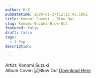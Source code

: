 ```yaml
---
author: ErZ
pubDatetime: 2024-01-27T12:15:43.100Z
title: Konomi Suzuki - Blow Out
slug: Konomi-Suzuki-Blow-Out
featured: false
draft: false
tags:
  - J-Pop
description:
  .
---
```

Artist: Konomi Suzuki<br>
Album Cover: ![Blow Out](https://ucarecdn.com/d4ba4bdf-d913-4b4b-a34a-0dc981be9b14/-/preview/300x300/-/quality/smart_retina/-/format/auto/)
[Download Here](https://cuty.io/RokuBlowout)